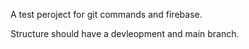 A test peroject for git commands and firebase.

Structure should have a devleopment and main branch.
